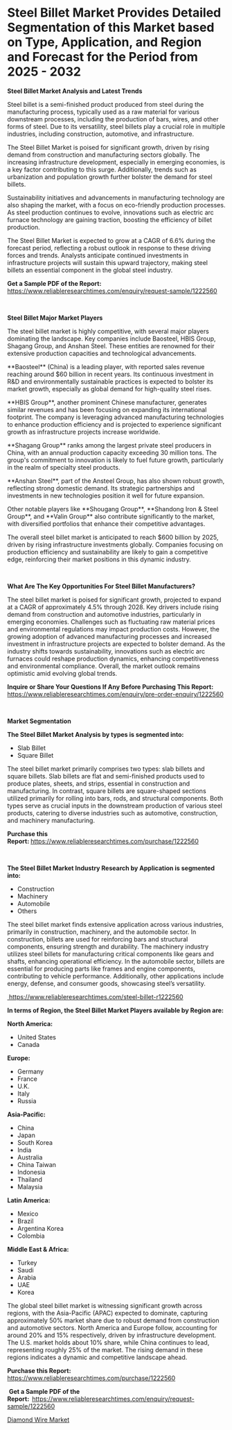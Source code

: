 <p><h1>Steel Billet Market Provides Detailed Segmentation of this Market based on Type, Application, and Region and Forecast for the Period from 2025 - 2032</h1></p><p><strong>Steel Billet Market Analysis and Latest Trends</strong></p>
<p><p>Steel billet is a semi-finished product produced from steel during the manufacturing process, typically used as a raw material for various downstream processes, including the production of bars, wires, and other forms of steel. Due to its versatility, steel billets play a crucial role in multiple industries, including construction, automotive, and infrastructure.</p><p>The Steel Billet Market is poised for significant growth, driven by rising demand from construction and manufacturing sectors globally. The increasing infrastructure development, especially in emerging economies, is a key factor contributing to this surge. Additionally, trends such as urbanization and population growth further bolster the demand for steel billets.</p><p>Sustainability initiatives and advancements in manufacturing technology are also shaping the market, with a focus on eco-friendly production processes. As steel production continues to evolve, innovations such as electric arc furnace technology are gaining traction, boosting the efficiency of billet production.</p><p>The Steel Billet Market is expected to grow at a CAGR of 6.6% during the forecast period, reflecting a robust outlook in response to these driving forces and trends. Analysts anticipate continued investments in infrastructure projects will sustain this upward trajectory, making steel billets an essential component in the global steel industry.</p></p>
<p><strong>Get a Sample PDF of the Report:&nbsp;</strong> <a href="https://www.reliableresearchtimes.com/enquiry/request-sample/1222560?utm_campaign=2643&utm_medium=2&utm_source=Github&utm_content=ia&utm_term=02042025&utm_id=steel-billet">https://www.reliableresearchtimes.com/enquiry/request-sample/1222560</a></p>
<p>&nbsp;</p>
<p><strong>Steel Billet Major Market Players</strong></p>
<p><p>The steel billet market is highly competitive, with several major players dominating the landscape. Key companies include Baosteel, HBIS Group, Shagang Group, and Anshan Steel. These entities are renowned for their extensive production capacities and technological advancements.</p><p>**Baosteel** (China) is a leading player, with reported sales revenue reaching around $60 billion in recent years. Its continuous investment in R&D and environmentally sustainable practices is expected to bolster its market growth, especially as global demand for high-quality steel rises.</p><p>**HBIS Group**, another prominent Chinese manufacturer, generates similar revenues and has been focusing on expanding its international footprint. The company is leveraging advanced manufacturing technologies to enhance production efficiency and is projected to experience significant growth as infrastructure projects increase worldwide.</p><p>**Shagang Group** ranks among the largest private steel producers in China, with an annual production capacity exceeding 30 million tons. The group's commitment to innovation is likely to fuel future growth, particularly in the realm of specialty steel products.</p><p>**Anshan Steel**, part of the Ansteel Group, has also shown robust growth, reflecting strong domestic demand. Its strategic partnerships and investments in new technologies position it well for future expansion.</p><p>Other notable players like **Shougang Group**, **Shandong Iron & Steel Group**, and **Valin Group** also contribute significantly to the market, with diversified portfolios that enhance their competitive advantages. </p><p>The overall steel billet market is anticipated to reach $600 billion by 2025, driven by rising infrastructure investments globally. Companies focusing on production efficiency and sustainability are likely to gain a competitive edge, reinforcing their market positions in this dynamic industry.</p></p>
<p>&nbsp;</p>
<p><strong>What Are The Key Opportunities For Steel Billet Manufacturers?</strong></p>
<p><p>The steel billet market is poised for significant growth, projected to expand at a CAGR of approximately 4.5% through 2028. Key drivers include rising demand from construction and automotive industries, particularly in emerging economies. Challenges such as fluctuating raw material prices and environmental regulations may impact production costs. However, the growing adoption of advanced manufacturing processes and increased investment in infrastructure projects are expected to bolster demand. As the industry shifts towards sustainability, innovations such as electric arc furnaces could reshape production dynamics, enhancing competitiveness and environmental compliance. Overall, the market outlook remains optimistic amid evolving global trends.</p></p>
<p><strong>Inquire or Share Your Questions If Any Before Purchasing This Report:</strong> <a href="https://www.reliableresearchtimes.com/enquiry/pre-order-enquiry/1222560?utm_campaign=2643&utm_medium=2&utm_source=Github&utm_content=ia&utm_term=02042025&utm_id=steel-billet">https://www.reliableresearchtimes.com/enquiry/pre-order-enquiry/1222560</a></p>
<p>&nbsp;</p>
<p><strong>Market Segmentation</strong></p>
<p><strong>The Steel Billet Market Analysis by types is segmented into:</strong></p>
<p><ul><li>Slab Billet</li><li>Square Billet</li></ul></p>
<p><p>The steel billet market primarily comprises two types: slab billets and square billets. Slab billets are flat and semi-finished products used to produce plates, sheets, and strips, essential in construction and manufacturing. In contrast, square billets are square-shaped sections utilized primarily for rolling into bars, rods, and structural components. Both types serve as crucial inputs in the downstream production of various steel products, catering to diverse industries such as automotive, construction, and machinery manufacturing.</p></p>
<p><strong>Purchase this Report:&nbsp;</strong><a href="https://www.reliableresearchtimes.com/purchase/1222560?utm_campaign=2643&utm_medium=2&utm_source=Github&utm_content=ia&utm_term=02042025&utm_id=steel-billet">https://www.reliableresearchtimes.com/purchase/1222560</a></p>
<p>&nbsp;</p>
<p><strong>The Steel Billet Market Industry Research by Application is segmented into:</strong></p>
<p><ul><li>Construction</li><li>Machinery</li><li>Automobile</li><li>Others</li></ul></p>
<p><p>The steel billet market finds extensive application across various industries, primarily in construction, machinery, and the automobile sector. In construction, billets are used for reinforcing bars and structural components, ensuring strength and durability. The machinery industry utilizes steel billets for manufacturing critical components like gears and shafts, enhancing operational efficiency. In the automobile sector, billets are essential for producing parts like frames and engine components, contributing to vehicle performance. Additionally, other applications include energy, defense, and consumer goods, showcasing steel’s versatility.</p></p>
<p><a href="https://www.reliableresearchtimes.com/steel-billet-r1222560?utm_campaign=2643&utm_medium=2&utm_source=Github&utm_content=ia&utm_term=02042025&utm_id=steel-billet">&nbsp;https://www.reliableresearchtimes.com/steel-billet-r1222560</a></p>
<p><strong>In terms of Region, the Steel Billet Market Players available by Region are:</strong></p>
<p>
    <p> <strong> North America: </strong>
        <ul>
            <li>United States</li>
            <li>Canada</li>
        </ul>
        </p> 
    <p> <strong> Europe: </strong>
        <ul>
            <li>Germany</li>
            <li>France</li>
            <li>U.K.</li>
            <li>Italy</li>
            <li>Russia</li>
        </ul>
        </p> 
    <p> <strong> Asia-Pacific: </strong>
        <ul>
            <li>China</li>
            <li>Japan</li>
            <li>South Korea</li>
            <li>India</li>
            <li>Australia</li>
            <li>China Taiwan</li>
            <li>Indonesia</li>
            <li>Thailand</li>
            <li>Malaysia</li>
        </ul>
        </p> 
    <p> <strong> Latin America: </strong>
        <ul>
            <li>Mexico</li>
            <li>Brazil</li>
            <li>Argentina Korea</li>
            <li>Colombia</li>
        </ul>
        </p> 
    <p> <strong> Middle East & Africa: </strong>
        <ul>
            <li>Turkey</li>
            <li>Saudi</li>
            <li>Arabia</li>
            <li>UAE</li>
            <li>Korea</li>
        </ul>
    </p>
    </p>
<p><p>The global steel billet market is witnessing significant growth across regions, with the Asia-Pacific (APAC) expected to dominate, capturing approximately 50% market share due to robust demand from construction and automotive sectors. North America and Europe follow, accounting for around 20% and 15% respectively, driven by infrastructure development. The U.S. market holds about 10% share, while China continues to lead, representing roughly 25% of the market. The rising demand in these regions indicates a dynamic and competitive landscape ahead.</p></p>
<p><strong>Purchase this Report: </strong><a href="https://www.reliableresearchtimes.com/purchase/1222560?utm_campaign=2643&utm_medium=2&utm_source=Github&utm_content=ia&utm_term=02042025&utm_id=steel-billet">https://www.reliableresearchtimes.com/purchase/1222560</a></p>
<p>&nbsp;<strong>Get a Sample PDF of the Report:&nbsp;&nbsp;</strong><a href="https://www.reliableresearchtimes.com/enquiry/request-sample/1222560?utm_campaign=2643&utm_medium=2&utm_source=Github&utm_content=ia&utm_term=02042025&utm_id=steel-billet">https://www.reliableresearchtimes.com/enquiry/request-sample/1222560</a></p>
<p><strong></strong></p>
<p><p><a href="https://github.com/krinerstormy331/Market-Research-Report-List-1/blob/main/diamond-wire-market.md?utm_campaign=2643&utm_medium=2&utm_source=Github&utm_content=ia&utm_term=02042025&utm_id=steel-billet">Diamond Wire Market</a></p></p>